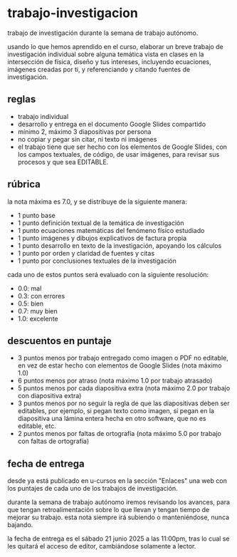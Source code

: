 # trabajo-investigacion

trabajo de investigación durante la semana de trabajo autónomo.

usando lo que hemos aprendido en el curso, elaborar un breve trabajo de investigación individual sobre alguna temática vista en clases en la intersección de física, diseño y tus intereses, incluyendo ecuaciones, imágenes creadas por ti, y referenciando y citando fuentes de investigación.

## reglas

- trabajo individual
- desarrollo y entrega en el documento Google Slides compartido
- mínimo 2, máximo 3 diapositivas por persona
- no copiar y pegar sin citar, ni texto ni imágenes
- el trabajo tiene que ser hecho con los elementos de Google Slides, con los campos textuales, de código, de usar imágenes, para revisar sus procesos y que sea EDITABLE.

## rúbrica

la nota máxima es 7.0, y se distribuye de la siguiente manera:

- 1 punto base
- 1 punto definición textual de la temática de investigación
- 1 punto ecuaciones matemáticas del fenómeno físico estudiado
- 1 punto imágenes y dibujos explicativos de factura propia
- 1 punto desarrollo en texto de la investigación, apoyando los cálculos
- 1 punto por orden y claridad de fuentes y citas
- 1 punto por conclusiones textuales de la investigación

cada uno de estos puntos será evaluado con la siguiente resolución:

- 0.0: mal
- 0.3: con errores
- 0.5: bien
- 0.7: muy bien
- 1.0: excelente

## descuentos en puntaje

- 3 puntos menos por trabajo entregado como imagen o PDF no editable, en vez de estar hecho con elementos de Google Slides (nota máximo 1.0)
- 6 puntos menos por atraso (nota máximo 1.0 por trabajo atrasado)
- 5 puntos menos por cada diapositiva extra (nota máximo 2.0 por trabajo con diapositiva extra)
- 3 puntos menos por no seguir la regla de que las diapositivas deben ser editables, por ejemplo, si pegan texto como imagen, si pegan en la diapositiva una lámina entera hecha en otro software, que no es editable, etc.
- 2 puntos menos por faltas de ortografía (nota máximo 5.0 por trabajo con faltas de ortografía)

## fecha de entrega

desde ya está publicado en u-cursos en la sección "Enlaces" una web con los puntajes de cada uno de los trabajos de investigación.

durante la semana de trabajo autónomo iremos revisando los avances, para que tengan retroalimentación sobre lo que llevan y tengan tiempo de mejorar su trabajo. esta nota siempre irá subiendo o manteniéndose, nunca bajando.

la fecha de entrega es el sábado 21 junio 2025 a las 11:00pm, tras lo cual se les quitará el acceso de editor, cambiándose solamente a lector.
